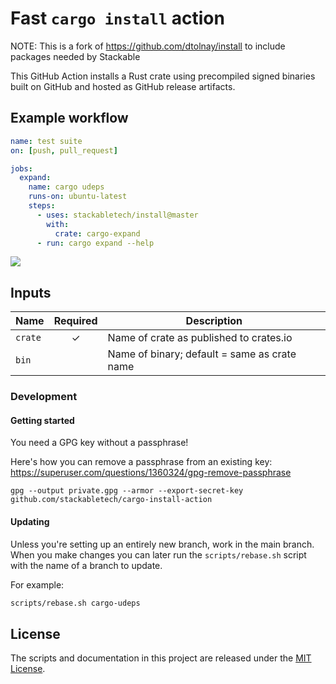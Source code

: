 # Fast `cargo install` action

NOTE: This is a fork of https://github.com/dtolnay/install to include packages needed by Stackable 

This GitHub Action installs a Rust crate using precompiled signed binaries built
on GitHub and hosted as GitHub release artifacts.

## Example workflow

```yaml
name: test suite
on: [push, pull_request]

jobs:
  expand:
    name: cargo udeps
    runs-on: ubuntu-latest
    steps:
      - uses: stackabletech/install@master
        with:
          crate: cargo-expand
      - run: cargo expand --help
```

<img src="https://user-images.githubusercontent.com/1940490/136493915-2c3c6a6b-620c-46e1-be4b-3c96856ccd12.png">

## Inputs

| Name    | Required | Description                                  |
| ------- | :------: | -------------------------------------------- |
| `crate` | ✓        | Name of crate as published to crates.io      |
| `bin`   |          | Name of binary; default = same as crate name |
       
### Development

#### Getting started

You need a GPG key without a passphrase!

Here's how you can remove a passphrase from an existing key: https://superuser.com/questions/1360324/gpg-remove-passphrase

`gpg --output private.gpg --armor --export-secret-key github.com/stackabletech/cargo-install-action`



#### Updating

Unless you're setting up an entirely new branch, work in the main branch.
When you make changes you can later run the `scripts/rebase.sh` script with the name of a branch to update.

For example:
```bash
scripts/rebase.sh cargo-udeps
```

## License

The scripts and documentation in this project are released under the [MIT
License].

[MIT License]: LICENSE
